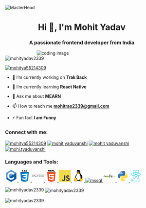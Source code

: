 ![MasterHead](https://1.bp.blogspot.com/-7A4WynwLsMw/XbBpCXG8fHI/AAAAAAAAMt4/uOa1bpLskYgrwGbllhSu2SDj_Mig8SXJQCLcBGAsYHQ/s1600/2000_600px.gif)
<h1 align="center">Hi 👋, I'm Mohit Yadav</h1>
<h3 align="center">A passionate frontend developer from India</h3>
<img align="right" width="400" src="https://media.tenor.com/Aw2-4sShkCUAAAAd/coding.gif" alt="coding image">

<p align="left"> <img src="https://komarev.com/ghpvc/?username=mohityadav2339&label=Profile%20views&color=0e75b6&style=flat" alt="mohityadav2339" /> </p>

<p align="left"> <a href="https://twitter.com/mohitya55214309" target="blank"><img src="https://img.shields.io/twitter/follow/mohitya55214309?logo=twitter&style=for-the-badge" alt="mohitya55214309" /></a> </p>

- 🔭 I’m currently working on **Trak Back**

- 🌱 I’m currently learning **React Native**

- 💬 Ask me about **MEARN**

- 📫 How to reach me **mohitrao2339@gmail.com**

- ⚡ Fun fact **I am Funny**

<h3 align="left">Connect with me:</h3>
<p align="left">
<a href="https://twitter.com/mohitya55214309" target="blank"><img align="center" src="https://raw.githubusercontent.com/rahuldkjain/github-profile-readme-generator/master/src/images/icons/Social/twitter.svg" alt="mohitya55214309" height="30" width="40" /></a>
<a href="https://linkedin.com/in/mohit yaduvanshi" target="blank"><img align="center" src="https://raw.githubusercontent.com/rahuldkjain/github-profile-readme-generator/master/src/images/icons/Social/linked-in-alt.svg" alt="mohit yaduvanshi" height="30" width="40" /></a>
<a href="https://fb.com/mohit yaduvanshi" target="blank"><img align="center" src="https://raw.githubusercontent.com/rahuldkjain/github-profile-readme-generator/master/src/images/icons/Social/facebook.svg" alt="mohit yaduvanshi" height="30" width="40" /></a>
<a href="https://instagram.com/mohi.tyaduvanshi" target="blank"><img align="center" src="https://raw.githubusercontent.com/rahuldkjain/github-profile-readme-generator/master/src/images/icons/Social/instagram.svg" alt="mohi.tyaduvanshi" height="30" width="40" /></a>
</p>

<h3 align="left">Languages and Tools:</h3>
<p align="left"> <a href="https://www.cprogramming.com/" target="_blank" rel="noreferrer"> <img src="https://raw.githubusercontent.com/devicons/devicon/master/icons/c/c-original.svg" alt="c" width="40" height="40"/> </a> <a href="https://www.w3schools.com/css/" target="_blank" rel="noreferrer"> <img src="https://raw.githubusercontent.com/devicons/devicon/master/icons/css3/css3-original-wordmark.svg" alt="css3" width="40" height="40"/> </a> <a href="https://expressjs.com" target="_blank" rel="noreferrer"> <img src="https://raw.githubusercontent.com/devicons/devicon/master/icons/express/express-original-wordmark.svg" alt="express" width="40" height="40"/> </a> <a href="https://www.w3.org/html/" target="_blank" rel="noreferrer"> <img src="https://raw.githubusercontent.com/devicons/devicon/master/icons/html5/html5-original-wordmark.svg" alt="html5" width="40" height="40"/> </a> <a href="https://developer.mozilla.org/en-US/docs/Web/JavaScript" target="_blank" rel="noreferrer"> <img src="https://raw.githubusercontent.com/devicons/devicon/master/icons/javascript/javascript-original.svg" alt="javascript" width="40" height="40"/> </a> <a href="https://www.linux.org/" target="_blank" rel="noreferrer"> <img src="https://raw.githubusercontent.com/devicons/devicon/master/icons/linux/linux-original.svg" alt="linux" width="40" height="40"/> </a> <a href="https://www.microsoft.com/en-us/sql-server" target="_blank" rel="noreferrer"> <img src="https://www.svgrepo.com/show/303229/microsoft-sql-server-logo.svg" alt="mssql" width="40" height="40"/> </a> <a href="https://nodejs.org" target="_blank" rel="noreferrer"> <img src="https://raw.githubusercontent.com/devicons/devicon/master/icons/nodejs/nodejs-original-wordmark.svg" alt="nodejs" width="40" height="40"/> </a> <a href="https://www.python.org" target="_blank" rel="noreferrer"> <img src="https://raw.githubusercontent.com/devicons/devicon/master/icons/python/python-original.svg" alt="python" width="40" height="40"/> </a> <a href="https://reactjs.org/" target="_blank" rel="noreferrer"> <img src="https://raw.githubusercontent.com/devicons/devicon/master/icons/react/react-original-wordmark.svg" alt="react" width="40" height="40"/> </a> </p>

<p><img align="left" src="https://github-readme-stats.vercel.app/api/top-langs?username=mohityadav2339&show_icons=true&locale=en&layout=compact" alt="mohityadav2339" /></p>

<p>&nbsp;<img align="center" src="https://github-readme-stats.vercel.app/api?username=mohityadav2339&show_icons=true&locale=en" alt="mohityadav2339" /></p>

<p><img align="center" src="https://github-readme-streak-stats.herokuapp.com/?user=mohityadav2339&" alt="mohityadav2339" /></p>
